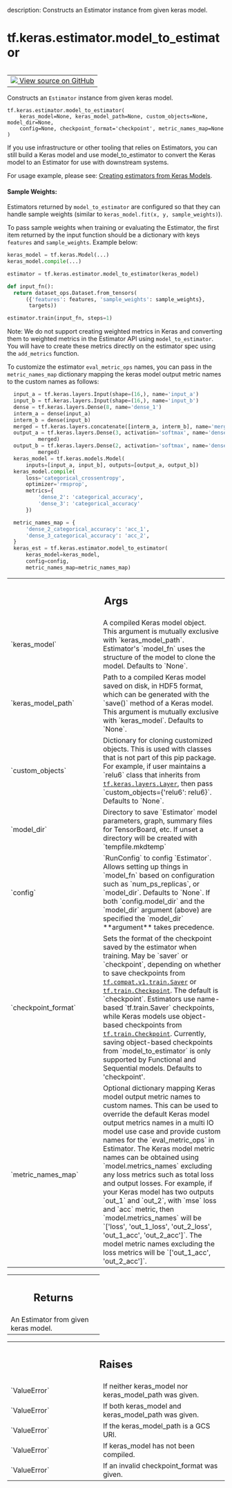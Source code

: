 description: Constructs an Estimator instance from given keras model.

<div itemscope itemtype="http://developers.google.com/ReferenceObject">
<meta itemprop="name" content="tf.keras.estimator.model_to_estimator" />
<meta itemprop="path" content="Stable" />
</div>

# tf.keras.estimator.model_to_estimator

<!-- Insert buttons and diff -->

<table class="tfo-notebook-buttons tfo-api nocontent" align="left">
<td>
  <a target="_blank" href="https://github.com/tensorflow/tensorflow/blob/r2.3/tensorflow/python/keras/estimator/__init__.py#L132-L278">
    <img src="https://www.tensorflow.org/images/GitHub-Mark-32px.png" />
    View source on GitHub
  </a>
</td>
</table>



Constructs an `Estimator` instance from given keras model.

<pre class="devsite-click-to-copy prettyprint lang-py tfo-signature-link">
<code>tf.keras.estimator.model_to_estimator(
    keras_model=None, keras_model_path=None, custom_objects=None, model_dir=None,
    config=None, checkpoint_format='checkpoint', metric_names_map=None
)
</code></pre>



<!-- Placeholder for "Used in" -->

If you use infrastructure or other tooling that relies on Estimators, you can
still build a Keras model and use model_to_estimator to convert the Keras
model to an Estimator for use with downstream systems.

For usage example, please see:
[Creating estimators from Keras Models](
  https://www.tensorflow.org/guide/estimators#creating_estimators_from_keras_models).

#### Sample Weights:


Estimators returned by `model_to_estimator` are configured so that they can
handle sample weights (similar to `keras_model.fit(x, y, sample_weights)`).

To pass sample weights when training or evaluating the Estimator, the first
item returned by the input function should be a dictionary with keys
`features` and `sample_weights`. Example below:

```python
keras_model = tf.keras.Model(...)
keras_model.compile(...)

estimator = tf.keras.estimator.model_to_estimator(keras_model)

def input_fn():
  return dataset_ops.Dataset.from_tensors(
      ({'features': features, 'sample_weights': sample_weights},
       targets))

estimator.train(input_fn, steps=1)
```

Note: We do not support creating weighted metrics in Keras and converting them
to weighted metrics in the Estimator API using `model_to_estimator`.
You will have to create these metrics directly on the estimator spec using the
`add_metrics` function.

To customize the estimator `eval_metric_ops` names, you can pass in the
`metric_names_map` dictionary mapping the keras model output metric names
to the custom names as follows:

```python
  input_a = tf.keras.layers.Input(shape=(16,), name='input_a')
  input_b = tf.keras.layers.Input(shape=(16,), name='input_b')
  dense = tf.keras.layers.Dense(8, name='dense_1')
  interm_a = dense(input_a)
  interm_b = dense(input_b)
  merged = tf.keras.layers.concatenate([interm_a, interm_b], name='merge')
  output_a = tf.keras.layers.Dense(3, activation='softmax', name='dense_2')(
          merged)
  output_b = tf.keras.layers.Dense(2, activation='softmax', name='dense_3')(
          merged)
  keras_model = tf.keras.models.Model(
      inputs=[input_a, input_b], outputs=[output_a, output_b])
  keras_model.compile(
      loss='categorical_crossentropy',
      optimizer='rmsprop',
      metrics={
          'dense_2': 'categorical_accuracy',
          'dense_3': 'categorical_accuracy'
      })

  metric_names_map = {
      'dense_2_categorical_accuracy': 'acc_1',
      'dense_3_categorical_accuracy': 'acc_2',
  }
  keras_est = tf.keras.estimator.model_to_estimator(
      keras_model=keras_model,
      config=config,
      metric_names_map=metric_names_map)
```

<!-- Tabular view -->
 <table class="responsive fixed orange">
<colgroup><col width="214px"><col></colgroup>
<tr><th colspan="2"><h2 class="add-link">Args</h2></th></tr>

<tr>
<td>
`keras_model`
</td>
<td>
A compiled Keras model object. This argument is mutually
exclusive with `keras_model_path`. Estimator's `model_fn` uses the
structure of the model to clone the model. Defaults to `None`.
</td>
</tr><tr>
<td>
`keras_model_path`
</td>
<td>
Path to a compiled Keras model saved on disk, in HDF5
format, which can be generated with the `save()` method of a Keras model.
This argument is mutually exclusive with `keras_model`.
Defaults to `None`.
</td>
</tr><tr>
<td>
`custom_objects`
</td>
<td>
Dictionary for cloning customized objects. This is
used with classes that is not part of this pip package. For example, if
user maintains a `relu6` class that inherits from <a href="../../../tf/keras/layers/Layer.md"><code>tf.keras.layers.Layer</code></a>,
then pass `custom_objects={'relu6': relu6}`. Defaults to `None`.
</td>
</tr><tr>
<td>
`model_dir`
</td>
<td>
Directory to save `Estimator` model parameters, graph, summary
files for TensorBoard, etc. If unset a directory will be created with
`tempfile.mkdtemp`
</td>
</tr><tr>
<td>
`config`
</td>
<td>
`RunConfig` to config `Estimator`. Allows setting up things in
`model_fn` based on configuration such as `num_ps_replicas`, or
`model_dir`. Defaults to `None`. If both `config.model_dir` and the
`model_dir` argument (above) are specified the `model_dir` **argument**
takes precedence.
</td>
</tr><tr>
<td>
`checkpoint_format`
</td>
<td>
Sets the format of the checkpoint saved by the estimator
when training. May be `saver` or `checkpoint`, depending on whether to
save checkpoints from <a href="../../../tf/compat/v1/train/Saver.md"><code>tf.compat.v1.train.Saver</code></a> or <a href="../../../tf/train/Checkpoint.md"><code>tf.train.Checkpoint</code></a>.
The default is `checkpoint`. Estimators use name-based `tf.train.Saver`
checkpoints, while Keras models use object-based checkpoints from
<a href="../../../tf/train/Checkpoint.md"><code>tf.train.Checkpoint</code></a>. Currently, saving object-based checkpoints from
`model_to_estimator` is only supported by Functional and Sequential
models. Defaults to 'checkpoint'.
</td>
</tr><tr>
<td>
`metric_names_map`
</td>
<td>
Optional dictionary mapping Keras model output metric
names to custom names. This can be used to override the default Keras
model output metrics names in a multi IO model use case and provide custom
names for the `eval_metric_ops` in Estimator.
The Keras model metric names can be obtained using `model.metrics_names`
excluding any loss metrics such as total loss and output losses.
For example, if your Keras model has two outputs `out_1` and `out_2`,
with `mse` loss and `acc` metric, then `model.metrics_names` will be
`['loss', 'out_1_loss', 'out_2_loss', 'out_1_acc', 'out_2_acc']`.
The model metric names excluding the loss metrics will be
`['out_1_acc', 'out_2_acc']`.
</td>
</tr>
</table>



<!-- Tabular view -->
 <table class="responsive fixed orange">
<colgroup><col width="214px"><col></colgroup>
<tr><th colspan="2"><h2 class="add-link">Returns</h2></th></tr>
<tr class="alt">
<td colspan="2">
An Estimator from given keras model.
</td>
</tr>

</table>



<!-- Tabular view -->
 <table class="responsive fixed orange">
<colgroup><col width="214px"><col></colgroup>
<tr><th colspan="2"><h2 class="add-link">Raises</h2></th></tr>

<tr>
<td>
`ValueError`
</td>
<td>
If neither keras_model nor keras_model_path was given.
</td>
</tr><tr>
<td>
`ValueError`
</td>
<td>
If both keras_model and keras_model_path was given.
</td>
</tr><tr>
<td>
`ValueError`
</td>
<td>
If the keras_model_path is a GCS URI.
</td>
</tr><tr>
<td>
`ValueError`
</td>
<td>
If keras_model has not been compiled.
</td>
</tr><tr>
<td>
`ValueError`
</td>
<td>
If an invalid checkpoint_format was given.
</td>
</tr>
</table>

